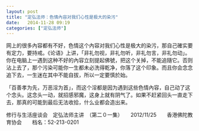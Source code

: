 ```yaml
---
layout: post
title: "定弘法师：色情內容对我们心性是极大的染污"
date:   2014-11-28 09:19
categories: ["定弘法师"]
---
```


网上的很多內容都有不好，色情这个內容对我们心性是极大的染污，那自己確实要有定力，要持戒。《论语》上讲，「非礼勿视，非礼勿听，非礼勿言，非礼勿动」。你在电脑上一遇到这种不好的內容立刻提起佛號，把这个关掉，不能追隨它。否则沾上去了，那个污染可能你一生都未必洗得乾净，你落了这个印象。而且你会念念追下去，一生迷在其中不能自拔，所以一定要慎於始。

「百善孝为先，万恶淫为首」，而这个淫都是因为遇到这些色情內容，自己动了这个念头。这念头一动，就招感邪魔，这身上就有阴气了。如果不赶紧回头一直走下去，那真的可能到最后无法收拾，什么业都会造出来。

修行与生活座谈会　定弘法师主讲　（第二０一集）　　2012/11/25　　香港佛陀教育协会　　档名：52-213-0201


